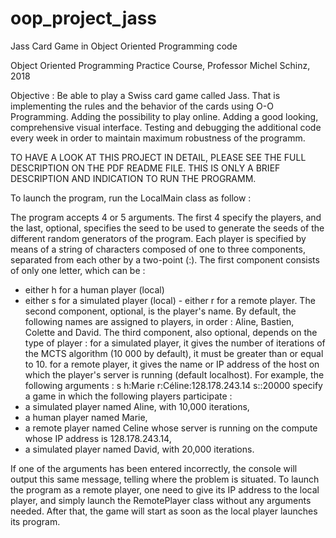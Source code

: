 # oop_project_jass
Jass Card Game in Object Oriented Programming code

Object Oriented Programming Practice Course, Professor Michel Schinz, 2018

Objective : Be able to play a Swiss card game called Jass. That is implementing the rules and the behavior of the cards using O-O Programming. Adding the possibility to play online. Adding a good looking, comprehensive visual interface. Testing and debugging the additional code every week in order to maintain maximum robustness of the programm.

TO HAVE A LOOK AT THIS PROJECT IN DETAIL, PLEASE SEE THE FULL DESCRIPTION ON THE PDF README FILE. THIS IS ONLY A BRIEF DESCRIPTION AND INDICATION TO RUN THE PROGRAMM.

To launch the program, run the LocalMain class as follow :

The program accepts 4 or 5 arguments. The first 4 specify the players, and the last, optional, specifies the seed to be used to generate the seeds of the different random generators of the program.
Each player is specified by means of a string of characters composed of one to three components, separated from each other by a two-point (:).
The first component consists of only one letter, which can be :
- either h for a human player (local)
- either s for a simulated player (local) - either r for a remote player.
The second component, optional, is the player's name. By default, the following names are assigned to players, in order : Aline, Bastien, Colette and David.
The third component, also optional, depends on the type of player :
for a simulated player, it gives the number of iterations of the MCTS algorithm (10 000 by default), it must be greater than or equal to 10.
for a remote player, it gives the name or IP address of the host on which the player's server is running (default localhost).
For example, the following arguments : s h:Marie r:Céline:128.178.243.14 s::20000 specify a game in which the following players participate :
- a simulated player named Aline, with 10,000 iterations,
- a human player named Marie,
- a remote player named Celine whose server is running on the compute whose IP address is 128.178.243.14,
- a simulated player named David, with 20,000 iterations.

If one of the arguments has been entered incorrectly, the console will output this same message, telling where the problem is situated.
To launch the program as a remote player, one need to give its IP address to the local player, and simply launch the RemotePlayer class without any arguments needed. After that, the game will start as soon as the local player launches its program.